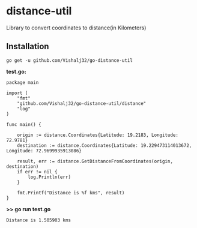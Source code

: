 # distance-util
Library to convert coordinates to distance(in Kilometers)

## Installation
`go get -u github.com/Vishalj32/go-distance-util`

**test.go:**

```
package main

import (
	"fmt"
	"github.com/Vishalj32/go-distance-util/distance"
	"log"
)

func main() {

	origin := distance.Coordinates{Latitude: 19.2183, Longitude: 72.9781}
	destination := distance.Coordinates{Latitude: 19.229473114013672, Longitude: 72.9699935913086}

	result, err := distance.GetDistanceFromCoordinates(origin, destination)
	if err != nil {
		log.Println(err)
	}

	fmt.Printf("Distance is %f kms", result)
}

```

**>> go run test.go**
```
Distance is 1.505903 kms
```

